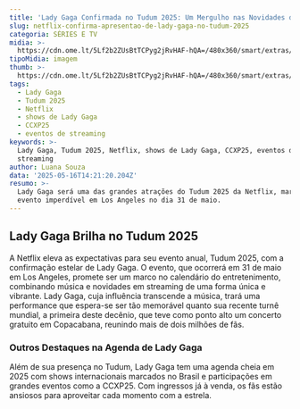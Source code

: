 ```yaml
---
title: 'Lady Gaga Confirmada no Tudum 2025: Um Mergulho nas Novidades da Netflix!'
slug: netflix-confirma-apresentao-de-lady-gaga-no-tudum-2025
categoria: SÉRIES E TV
midia: >-
  https://cdn.ome.lt/5Lf2b2ZUsBtTCPyg2jRvHAF-hQA=/480x360/smart/extras/conteudos/omelete_THUMB_-_2025-05-16T104021.416.png
tipoMidia: imagem
thumb: >-
  https://cdn.ome.lt/5Lf2b2ZUsBtTCPyg2jRvHAF-hQA=/480x360/smart/extras/conteudos/omelete_THUMB_-_2025-05-16T104021.416.png
tags:
  - Lady Gaga
  - Tudum 2025
  - Netflix
  - shows de Lady Gaga
  - CCXP25
  - eventos de streaming
keywords: >-
  Lady Gaga, Tudum 2025, Netflix, shows de Lady Gaga, CCXP25, eventos de
  streaming
author: Luana Souza
data: '2025-05-16T14:21:20.204Z'
resumo: >-
  Lady Gaga será uma das grandes atrações do Tudum 2025 da Netflix, marcando um
  evento imperdível em Los Angeles no dia 31 de maio.
---
```


## Lady Gaga Brilha no Tudum 2025

<blockquote class="twitter-tweet"><a href="https://twitter.com/user/status/1923362818818015638"></a></blockquote>

A Netflix eleva as expectativas para seu evento anual, Tudum 2025, com a confirmação estelar de Lady Gaga. O evento, que ocorrerá em 31 de maio em Los Angeles, promete ser um marco no calendário do entretenimento, combinando música e novidades em streaming de uma forma única e vibrante. Lady Gaga, cuja influência transcende a música, trará uma performance que espera-se ser tão memorável quanto sua recente turnê mundial, a primeira deste decênio, que teve como ponto alto um concerto gratuito em Copacabana, reunindo mais de dois milhões de fãs.

### Outros Destaques na Agenda de Lady Gaga

Além de sua presença no Tudum, Lady Gaga tem uma agenda cheia em 2025 com shows internacionais marcados no Brasil e participações em grandes eventos como a CCXP25. Com ingressos já à venda, os fãs estão ansiosos para aproveitar cada momento com a estrela.
